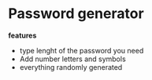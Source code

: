 # Password generator
**features**
- type lenght of the password you need
- Add number letters and symbols
- everything randomly generated
